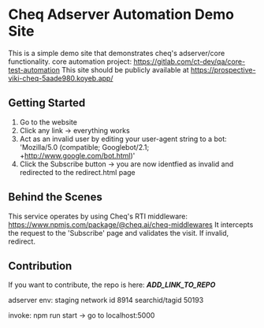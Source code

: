 # Cheq Adserver Automation Demo Site

This is a simple demo site that demonstrates cheq's adserver/core functionality.
core automation project: https://gitlab.com/ct-dev/qa/core-test-automation
This site should be publicly available at https://prospective-viki-cheq-5aade980.koyeb.app/ 

## Getting Started

1. Go to the website
2. Click any link -> everything works
3. Act as an invalid user by editing your user-agent string to a bot: 'Mozilla/5.0 (compatible; Googlebot/2.1; +http://www.google.com/bot.html)'
4. Click the Subscribe button -> you are now identfied as invalid and redirected to the redirect.html page

## Behind the Scenes

This service operates by using Cheq's RTI middleware: https://www.npmjs.com/package/@cheq.ai/cheq-middlewares
It intercepts the request to the 'Subscribe' page and validates the visit. If invalid, redirect.

## Contribution

If you want to contribute, the repo is here: *****ADD_LINK_TO_REPO*****



adserver env: staging
network id 8914
searchid/tagid 50193

invoke: npm run start -> go to localhost:5000